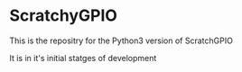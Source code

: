 # ScratchyGPIO

This is the repositry for the Python3 version of ScratchGPIO

It is in it's initial statges of development
